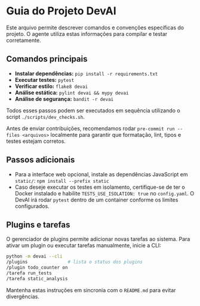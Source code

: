 # Guia do Projeto DevAI

Este arquivo permite descrever comandos e convenções específicas do projeto. O agente utiliza estas informações para compilar e testar corretamente.

## Comandos principais

- **Instalar dependências:** `pip install -r requirements.txt`
- **Executar testes:** `pytest`
- **Verificar estilo:** `flake8 devai`
- **Análise estática:** `pylint devai && mypy devai`
- **Análise de segurança:** `bandit -r devai`

Todos esses passos podem ser executados em sequência utilizando o script `./scripts/dev_checks.sh`.

Antes de enviar contribuições, recomendamos rodar `pre-commit run --files <arquivos>` localmente para garantir que formatação, lint, tipos e testes estejam corretos.

## Passos adicionais

- Para a interface web opcional, instale as dependências JavaScript em `static/`:
  `npm install --prefix static`
- Caso deseje executar os testes em isolamento, certifique-se de ter o Docker
  instalado e habilite `TESTS_USE_ISOLATION: true` no `config.yaml`. O DevAI
  irá rodar `pytest` dentro de um container conforme os limites configurados.

## Plugins e tarefas

O gerenciador de plugins permite adicionar novas tarefas ao sistema. Para
ativar um plugin ou executar tarefas manualmente, inicie a CLI:

```bash
python -m devai --cli
/plugins               # lista o status dos plugins
/plugin todo_counter on
/tarefa run_tests
/tarefa static_analysis
```

Mantenha estas instruções em sincronia com o `README.md` para evitar divergências.
